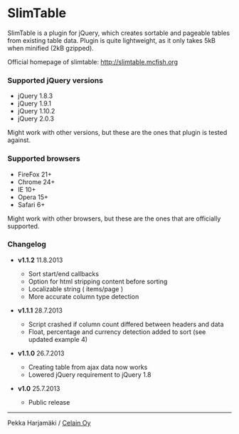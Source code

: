 SlimTable
=========

SlimTable is a plugin for jQuery, which creates sortable and pageable tables from existing table data. Plugin is quite lightweight, as it only takes 5kB when minified (2kB gzipped). 

Official homepage of slimtable:
http://slimtable.mcfish.org

### Supported jQuery versions

+ jQuery 1.8.3
+ jQuery 1.9.1
+ jQuery 1.10.2
+ jQuery 2.0.3

Might work with other versions, but these are the ones that plugin is tested against.

### Supported browsers

+ FireFox 21+
+ Chrome 24+
+ IE 10+
+ Opera 15+
+ Safari 6+

Might work with other browsers, but these are the ones that are officially supported.

### Changelog

+ **v1.1.2** 11.8.2013
  - Sort start/end callbacks
  - Option for html stripping content before sorting
  - Localizable string ( items/page ) 
  - More accurate column type detection

+ **v1.1.1** 28.7.2013
  - Script crashed if column count differed between headers and data
  - Float, percentage and currency detection added to sort (see updated example 4)

+ **v1.1.0** 26.7.2013
  - Creating table from ajax data now works
  - Lowered jQuery requirement to jQuery 1.8

+ **v1.0** 25.7.2013
  - Public release

* * *

Pekka Harjamäki / [Celain Oy](http://www.celain.fi/)


